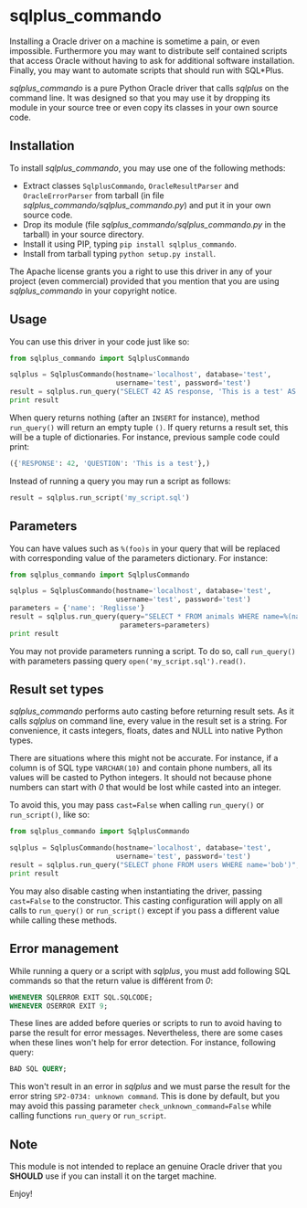 sqlplus_commando
================

Installing a Oracle driver on a machine is sometime a pain, or even impossible.
Furthermore you may want to distribute self contained scripts that access Oracle
without having to ask for additional software installation. Finally, you may
want to automate scripts that should run with SQL\*Plus.

*sqlplus_commando* is a pure Python Oracle driver that calls *sqlplus* on the
command line. It was designed so that you may use it by dropping its module in
your source tree or even copy its classes in your own source code.

Installation
------------

To install *sqlplus_commando*, you may use one of the following methods:

- Extract classes `SqlplusCommando`, `OracleResultParser` and `OracleErrorParser`
  from tarball (in file *sqlplus_commando/sqlplus_commando.py*) and put it in
  your own source code.
- Drop its module (file *sqlplus_commando/sqlplus_commando.py* in the tarball)
  in your source directory.
- Install it using PIP, typing `pip install sqlplus_commando`.
- Install from tarball typing `python setup.py install`.

The Apache license grants you a right to use this driver in any of your project
(even commercial) provided that you mention that you are using
*sqlplus_commando* in your copyright notice.

Usage
-----

You can use this driver in your code just like so:

```python
from sqlplus_commando import SqlplusCommando

sqlplus = SqlplusCommando(hostname='localhost', database='test',
                          username='test', password='test')
result = sqlplus.run_query("SELECT 42 AS response, 'This is a test' AS question FROM DUAL;")
print result
```

When query returns nothing (after an `INSERT` for instance), method
`run_query()` will return an empty tuple `()`. If query returns a result set,
this will be a tuple of dictionaries. For instance, previous sample code could
print:

```python
({'RESPONSE': 42, 'QUESTION': 'This is a test'},)
```

Instead of running a query you may run a script as follows:

```python
result = sqlplus.run_script('my_script.sql')
```

Parameters
----------

You can have values such as `%(foo)s` in your query that will be replaced
with corresponding value of the parameters dictionary. For instance:

```python
from sqlplus_commando import SqlplusCommando

sqlplus = SqlplusCommando(hostname='localhost', database='test',
                          username='test', password='test')
parameters = {'name': 'Reglisse'}
result = sqlplus.run_query(query="SELECT * FROM animals WHERE name=%(name)s",
                           parameters=parameters)
print result
```

You may not provide parameters running a script. To do so, call `run_query()`
with parameters passing query `open('my_script.sql').read()`.

Result set types
----------------

*sqlplus_commando* performs auto casting before returning result sets. As it
calls *sqlplus* on command line, every value in the result set is a string. For
convenience, it casts integers, floats, dates and NULL into native Python types.

There are situations where this might not be accurate. For instance, if a column
is of SQL type `VARCHAR(10)` and contain phone numbers, all its values will be
casted to Python integers. It should not because phone numbers can start with
*0* that would be lost while casted into an integer.

To avoid this, you may pass `cast=False` when calling `run_query()` or
`run_script()`, like so:

```python
from sqlplus_commando import SqlplusCommando

sqlplus = SqlplusCommando(hostname='localhost', database='test',
                          username='test', password='test')
result = sqlplus.run_query("SELECT phone FROM users WHERE name='bob')", cast=False)
print result
```

You may also disable casting when instantiating the driver, passing
`cast=False` to the constructor. This casting configuration will apply on all
calls to `run_query()` or `run_script()` except if you pass a different
value while calling these methods.

Error management
----------------

While running a query or a script with *sqlplus*, you must add following SQL
commands so that the return value is différent from *0*:

```sql
WHENEVER SQLERROR EXIT SQL.SQLCODE;
WHENEVER OSERROR EXIT 9;
```

These lines are added before queries or scripts to run to avoid having to parse
the result for error messages. Nevertheless, there are some cases when these
lines won't help for error detection. For instance, following query:

```sql
BAD SQL QUERY;
```

This won't result in an error in *sqlplus* and we must parse the result for the
error string `SP2-0734: unknown command`. This is done by default, but you may
avoid this passing parameter `check_unknown_command=False` while calling
functions `run_query` or `run_script`.

Note
----

This module is not intended to replace an genuine Oracle driver that you
**SHOULD** use if you can install it on the target machine.

Enjoy!
